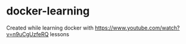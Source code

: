 # docker-learning
Created while learning docker with https://www.youtube.com/watch?v=n9uCgUzfeRQ lessons
